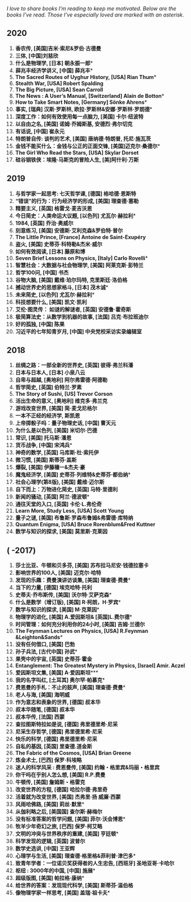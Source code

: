 *I love to share books I’m reading to keep me motivated. Below are the books I’ve read. Those I’ve especially loved are marked with an asterisk.*

## 2020

1. **香农传, [美国]吉米·索尼&罗伯·古德曼** 
2. **三体, [中国]刘慈欣**
3. **什么是物理学, [日本] 朝永振一郎**\*
4. **薛兆丰经济学讲义, [中国] 薛兆丰***
5. **The Sacred Routes of Uyghur History, [USA] Rian Thum**\*
6. **Stealth War,  [USA] Robert Spalding**
7. **The Big Picture, [USA] Sean Carroll** 
8. **The News : A User’s Manual,  [Switzerland] Alain de Botton**\*
9. **How to Take Smart Notes, [Germany] Sönke Ahrens***
10. **事实, [瑞典] 汉斯·罗斯林, 欧拉·罗斯林&安娜·罗斯林·罗朗德**\*
11. **深度工作：如何有效使用每一点脑力, [美国] 卡尔·纽波特**
12. **以自由之名, [美国] 诺姆·乔姆斯基, 安德烈·弗尔切克**
13. **有话说, [中国] 崔永元**
14. **特朗普自传: 谈判的艺术, [美国] 唐纳德·特朗普, 托尼·施瓦茨**
15. **金钱不能买什么：金钱与公正的正面交锋, [美国]迈克尔·桑德尔**\*
16. **The Girl Who Read the Stars, [USA] Skylar Dorset**
17. **硅谷钢铁侠：埃隆·马斯克的冒险人生, [美]阿什利·万斯**

## 2019

1. **与哲学家一起思考: 七天哲学课, [德国] 格哈德·恩斯特** 
2. **“错误”的行为：行为经济学的形成, [美国] 理查德·塞勒** 
3. **精要主义, [英国] 格雷戈·麦吉沃恩** 
4. **今日简史：人类命运大议题, [以色列] 尤瓦尔·赫拉利**\*
5. **1984, [英国] 乔治·奥威尔** 
6. **刻意练习, [美国] 安德斯·艾利克森&罗伯特·普尔**
7. **The Little Prince, [France] Antoine de Saint-Exupéry**
8. **盗火, [美国] 史蒂芬·科特勒&杰米·威尔** 
9. **如何有效阅读, [日本] 藤原和博** 
10. **Seven Brief Lessons on Physics, [Italy] Carlo Rovelli**\* 
11. **智慧社会：大数据与社会物理学, [美国] 阿莱克斯·彭特兰**
12. **哲学100问, [中国] 书杰**
13. **谷物大脑, [美国] 戴维·珀尔玛特, 克里斯廷·洛伯格**
14. **撼动世界史的思想家格斗, [日本] 茂木诚**\*
15. **未来简史, [以色列] 尤瓦尔·赫拉利**\* 
16. **科技想要什么, [美国] 凯文·凯利**
17. **艾伦·图灵传： 如谜的解谜者, [英国] 安德鲁·霍奇斯**
18. **极简算法史：从数学到机器的故事, [法国] 吕克·布拉班迪尔**
19. **好的孤独, [中国] 陈果**
20. **习近平的七年知青岁月, [中国] 中央党校采访实录编辑室**


## **2018**

1. **丝绸之路：一部全新的世界史, [英国] 彼得·弗兰科潘**
2. **日本与日本人, [日本] 小泉八云**
3. **自卑与超越, [奥地利] 阿尔弗雷德·阿德勒**
4. **哲学简史, [英国] 伯特兰·罗素**
5. **The Story of Sushi, [US] Trevor Corson**
6. **活出生命的意义, [奥地利] 维克多·弗兰克**
7. **游戏改变世界, [美国] 简·麦戈尼格尔** 
8. **一本不正经的经济学, 斯凯恩** 
9. **上帝掷骰子吗：量子物理史话, [中国] 曹天元**
10. **为什么是以色列, [美国] 米切尔·巴德**
11. **常识, [美国] 托马斯·潘恩** 
12. **货币战争, [中国] 宋鸿兵**\*
13. **神奇的数学, [英国] 马库斯·杜·索托伊** 
14. **微习惯, [美国] 斯蒂芬·盖斯**
15. **爆裂, [美国] 伊藤穰一&杰夫·豪** 
16. **魔鬼经济学, [美国] 史蒂芬·列维特&史蒂芬·都伯纳**\* 
17. **社会心理学(第8版), [美国] 戴维·迈尔斯** 
19. **自下而上：万物进化简史, [英国] 马特·里德利**
20. **新闻的骚动, [英国] 阿兰·德波顿**\*
21. **通往天堂的入口, [英国] 卡伦·L.弗伦奇**
22. **Learn More, Study Less, [USA] Scott Young**
23. **量子之谜, [美国] 布鲁斯·罗森布鲁姆&弗雷德·库特纳**
24. **Quantum Enigma, [USA] Bruce Rorenblum&Fred Kuttner** 
25. **数学与知识的探求, [美国] 莫里斯·克莱因**


## **(  -2017)**

1. **莎士比亚、牛顿和贝多芬, [美国] 苏布拉马尼安·钱德拉塞卡**  
2. **影响世界的100人, [美国] 迈克尔·哈特**
3. **发现的乐趣：费曼演讲访谈集, [美国] 理查德·费曼**\* 
4. **当下的力量, [德国] 埃克哈特·托利** 
5. **史蒂夫·乔布斯传, [美国] 沃尔特·艾萨克森**\* 
6. **什么是数学（增订版), [美国] R·柯朗，H·罗宾**\*
7. **数学与知识的探求, [美国] M·克莱因**\*
8. **物理学的进化, [美国] A.爱因斯坦& [英国]L.费尔德**\*
9. **时间管理：如何充分利用你的24小时, [美国] 吉姆·兰德尔**
10. **The Feynman Lectures on Physics, [USA] R.Feynman &Leighton&Sands**\*
11. **没有任何借口, [美国] 巴勃**
12. **孙子兵法, [古代中国] 孙武**\*
13. **果壳中的宇宙, [英国] 史蒂芬·霍金**
14. **Entanglement: The Greatest Mystery in Physics, [Israel] Amir. Aczel**
15. **爱因斯坦文集, [美国] A·爱因斯坦*****
16. **我的名字叫红, [土耳其] 奥尔罕·帕慕克***
17. **费恩曼的手札：不止的鼓声, [美国] 理查德·费曼**\*
18. **老人与海, [美国] 海明威** 
19. **作为意志和表象的世界, [德国] 叔本华**
20. **叔本华随笔, [德国] 叔本华**
21. **叔本华传, [法国] 西蒙**
22. **查拉图斯特拉如是说, [德国] 弗里德里希·尼采**
23. **尼采生存哲学, [德国] 弗里德里希·尼采**
24. **快乐的科学, [德国] 弗里德里希·尼采**
25. **自私的基因, [英国] 里查德.道金斯**
26. **The Fabric of the Cosmos, [USA] Brian Greene**
27. **炼金术士, [巴西] 保罗·科埃略**
28. **迷人的科学风采 : 费恩曼传, [美国] 约翰・格里宾&玛丽・格里宾**
29. **你干吗在乎别人怎么想, [美国] R.P.费曼**
30. **牛顿传, [美国] 詹姆斯・格雷克**
31. **改变世界的方程, [德国] 哈拉尔德·弗里奇**
32. **活着就为改变世界, [美国] 杰弗里·扬 威廉·西蒙**
33. **风雨哈佛路, [美国] 莉丝·默里***
34. **从伽利略之后, [美国国] 查尔斯·赫梅尔**
35. **没有标准答案的哲学问题, [美国] 菲尔·沃会博恩**\*
36. **牧羊少年奇幻之旅, [巴西] 保罗·柯艾略**
37. **文明的冲突与世界秩序的重建, [美国] 亨廷顿**\* 
38. **科学发现的逻辑, [英国] 波普尔**
39. **数学史选讲, [中国] 王亚辉**
40. **心理学与生活, [美国] 理查德·格里格&菲利普·津巴多**\*
41. **致青年学者：一位诺贝奖获得者的人生忠告, [西班牙] 圣地亚哥·卡哈尔**
42. **枢纽 : 3000年的中国, [中国] 施展***
43. **超级版图, [美国] 帕拉格·康纳**\*
44. **给世界的答案：发现现代科学, [美国] 斯蒂芬·温伯格**
45. **像物理学家一样思考, [美国] 盖瑞·祖卡夫**\*
